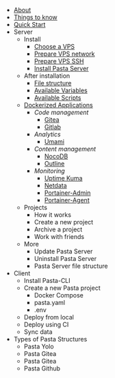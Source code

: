 
* [About](about.md)
* [Things to know](things-to-know.md)
* [Quick Start](quick-start.md)
* Server
  * Install
    * [Choose a VPS](00.server/00.install/00.choose-a-vps)
    * [Prepare VPS network](00.server/00.install/01.prepare-vps-network.md)
    * [Prepare VPS SSH](00.server/00.install/02.prepare-vps-ssh.md)
    * [Install Pasta Server](00.server/00.install/03.install-pasta-server.md)
  * After installation
    * [File structure](00.server/01.after-installation/00.file-structure.md)
    * [Available Variables](00.server/01.after-installation/01.available-variables)
    * [Available Scripts](00.server/01.after-installation/02.available-scripts)
  * [Dockerized Applications](00.server/02.applications/0.index.md)
    * _Code management_
      * [Gitea](00.server/02.applications/00.gitea.md)
      * [Gitlab](00.server/02.applications/01.gitlab.md)
    * _Analytics_
      * [Umami](00.server/02.applications/10.umami.md)
    * _Content management_
      * [NocoDB](00.server/02.applications/20.nocodb.md)
      * [Outline](00.server/02.applications/21.outline.md)
    * _Monitoring_
      * [Uptime Kuma](00.server/02.applications/30.uptime-kuma.md)
      * [Netdata](00.server/02.applications/31.netdata.md)
      * [Portainer-Admin](00.server/02.applications/32.portainer-admin.md)
      * [Portainer-Agent](00.server/02.applications/32.portainer-agent.md)
  * Projects
    * How it works
    * Create a new project
    * Archive a project
    * Work with friends
  * More
    * Update Pasta Server
    * Uninstall Pasta Server
    * Pasta Server file structure
* Client
  * Install Pasta-CLI
  * Create a new Pasta project
    * Docker Compose
    * pasta.yaml
    * .env
  * Deploy from local
  * Deploy using CI
  * Sync data
* Types of Pasta Structures
  * Pasta Yolo
  * Pasta Gitea
  * Pasta Gitea
  * Pasta Github